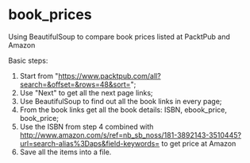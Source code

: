 book_prices
===========
Using BeautifulSoup to compare book prices listed at PacktPub and Amazon

Basic steps:
1. Start from "https://www.packtpub.com/all?search=&offset=&rows=48&sort=";
2. Use "Next" to get all the next page links;
3. Use BeautifulSoup to find out all the book links in every page;
4. From the book links get all the book details: ISBN, ebook_price, book_price;
5. Use the ISBN from step 4 combined with http://www.amazon.com/s/ref=nb_sb_noss/181-3892143-3510445?url=search-alias%3Daps&field-keywords=
   to get price at Amazon
6. Save all the items into a file.
